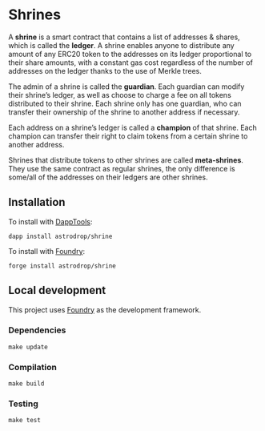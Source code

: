 # Shrines

A **shrine** is a smart contract that contains a list of addresses & shares, which is called the **ledger**. A shrine enables anyone to distribute any amount of any ERC20 token to the addresses on its ledger proportional to their share amounts, with a constant gas cost regardless of the number of addresses on the ledger thanks to the use of Merkle trees.

The admin of a shrine is called the **guardian**. Each guardian can modify their shrine’s ledger, as well as choose to charge a fee on all tokens distributed to their shrine. Each shrine only has one guardian, who can transfer their ownership of the shrine to another address if necessary.

Each address on a shrine’s ledger is called a **champion** of that shrine. Each champion can transfer their right to claim tokens from a certain shrine to another address.

Shrines that distribute tokens to other shrines are called **meta-shrines**. They use the same contract as regular shrines, the only difference is some/all of the addresses on their ledgers are other shrines.

## Installation

To install with [DappTools](https://github.com/dapphub/dapptools):

```
dapp install astrodrop/shrine
```

To install with [Foundry](https://github.com/gakonst/foundry):

```
forge install astrodrop/shrine
```

## Local development

This project uses [Foundry](https://github.com/gakonst/foundry) as the development framework.

### Dependencies

```
make update
```

### Compilation

```
make build
```

### Testing

```
make test
```
